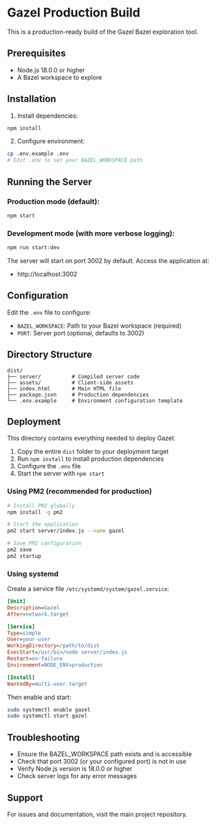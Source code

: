 # Gazel Production Build

This is a production-ready build of the Gazel Bazel exploration tool.

## Prerequisites

- Node.js 18.0.0 or higher
- A Bazel workspace to explore

## Installation

1. Install dependencies:
```bash
npm install
```

2. Configure environment:
```bash
cp .env.example .env
# Edit .env to set your BAZEL_WORKSPACE path
```

## Running the Server

### Production mode (default):
```bash
npm start
```

### Development mode (with more verbose logging):
```bash
npm run start:dev
```

The server will start on port 3002 by default. Access the application at:
- http://localhost:3002

## Configuration

Edit the `.env` file to configure:
- `BAZEL_WORKSPACE`: Path to your Bazel workspace (required)
- `PORT`: Server port (optional, defaults to 3002)

## Directory Structure

```
dist/
├── server/          # Compiled server code
├── assets/          # Client-side assets
├── index.html       # Main HTML file
├── package.json     # Production dependencies
└── .env.example     # Environment configuration template
```

## Deployment

This directory contains everything needed to deploy Gazel:

1. Copy the entire `dist` folder to your deployment target
2. Run `npm install` to install production dependencies
3. Configure the `.env` file
4. Start the server with `npm start`

### Using PM2 (recommended for production)

```bash
# Install PM2 globally
npm install -g pm2

# Start the application
pm2 start server/index.js --name gazel

# Save PM2 configuration
pm2 save
pm2 startup
```

### Using systemd

Create a service file `/etc/systemd/system/gazel.service`:

```ini
[Unit]
Description=Gazel
After=network.target

[Service]
Type=simple
User=your-user
WorkingDirectory=/path/to/dist
ExecStart=/usr/bin/node server/index.js
Restart=on-failure
Environment=NODE_ENV=production

[Install]
WantedBy=multi-user.target
```

Then enable and start:
```bash
sudo systemctl enable gazel
sudo systemctl start gazel
```

## Troubleshooting

- Ensure the BAZEL_WORKSPACE path exists and is accessible
- Check that port 3002 (or your configured port) is not in use
- Verify Node.js version is 18.0.0 or higher
- Check server logs for any error messages

## Support

For issues and documentation, visit the main project repository.
